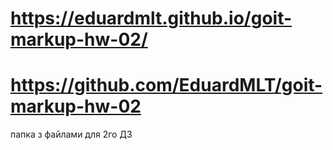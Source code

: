 # https://eduardmlt.github.io/goit-markup-hw-02/
# https://github.com/EduardMLT/goit-markup-hw-02

папка з файлами для 2го ДЗ 
